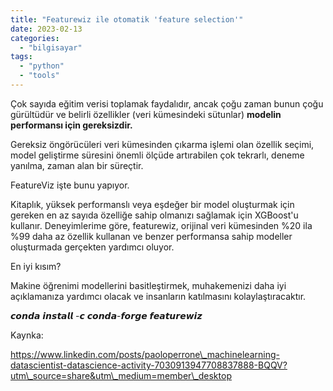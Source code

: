 ```yaml
---
title: "Featurewiz ile otomatik 'feature selection'"
date: 2023-02-13
categories: 
  - "bilgisayar"
tags: 
  - "python"
  - "tools"
---
```


Çok sayıda eğitim verisi toplamak faydalıdır, ancak çoğu zaman bunun çoğu gürültüdür ve belirli özellikler (veri kümesindeki sütunlar) **modelin performansı için gereksizdir.**

Gereksiz öngörücüleri veri kümesinden çıkarma işlemi olan özellik seçimi, model geliştirme süresini önemli ölçüde artırabilen çok tekrarlı, deneme yanılma, zaman alan bir süreçtir.

FeatureViz işte bunu yapıyor.

Kitaplık, yüksek performanslı veya eşdeğer bir model oluşturmak için gereken en az sayıda özelliğe sahip olmanızı sağlamak için XGBoost'u kullanır. Deneyimlerime göre, featurewiz, orijinal veri kümesinden %20 ila %99 daha az özellik kullanan ve benzer performansa sahip modeller oluşturmada gerçekten yardımcı oluyor.

En iyi kısım?

Makine öğrenimi modellerini basitleştirmek, muhakemenizi daha iyi açıklamanıza yardımcı olacak ve insanların katılmasını kolaylaştıracaktır.

𝙘𝙤𝙣𝙙𝙖 𝙞𝙣𝙨𝙩𝙖𝙡𝙡 -𝙘 𝙘𝙤𝙣𝙙𝙖-𝙛𝙤𝙧𝙜𝙚 𝙛𝙚𝙖𝙩𝙪𝙧𝙚𝙬𝙞𝙯

Kaynka:

https://www.linkedin.com/posts/paoloperrone\_machinelearning-datascientist-datascience-activity-7030913947708837888-BQQV?utm\_source=share&utm\_medium=member\_desktop
